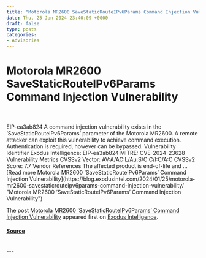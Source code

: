 ```yaml
---
title: "Motorola MR2600 SaveStaticRouteIPv6Params Command Injection Vulnerability"
date: Thu, 25 Jan 2024 23:40:09 +0000
draft: false
type: posts
categories: 
- Advisories
---
```

# Motorola MR2600 SaveStaticRouteIPv6Params Command Injection Vulnerability

<br/>

<br/>
EIP-ea3ab824 A command injection vulnerability exists in the ‘SaveStaticRouteIPv6Params’ parameter of the Motorola MR2600. A remote attacker can exploit this vulnerability to achieve command execution. Authentication is required, however can be bypassed. Vulnerability Identifier Exodus Intelligence: EIP-ea3ab824 MITRE: CVE-2024-23628 Vulnerability Metrics CVSSv2 Vector: AV:A/AC:L/Au:S/C:C/I:C/A:C CVSSv2 Score: 7.7 Vendor References The affected product is end-of-life and ... [Read more Motorola MR2600 ‘SaveStaticRouteIPv6Params’ Command Injection Vulnerability](https://blog.exodusintel.com/2024/01/25/motorola-mr2600-savestaticrouteipv6params-command-injection-vulnerability/ "Motorola MR2600 ‘SaveStaticRouteIPv6Params’ Command Injection Vulnerability")

The post [Motorola MR2600 ‘SaveStaticRouteIPv6Params’ Command Injection Vulnerability](https://blog.exodusintel.com/2024/01/25/motorola-mr2600-savestaticrouteipv6params-command-injection-vulnerability/) appeared first on [Exodus Intelligence](https://blog.exodusintel.com).

#### [Source](https://blog.exodusintel.com/2024/01/25/motorola-mr2600-savestaticrouteipv6params-command-injection-vulnerability/)

<br/>
---
